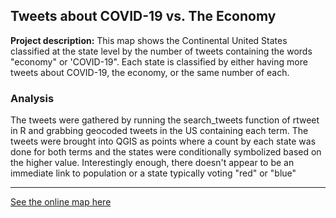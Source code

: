 ## Tweets about COVID-19 vs. The Economy

**Project description:** 
This map shows the Continental United States classified at the state level by the number of tweets containing the words "economy" or 'COVID-19". Each state is classified by either having more tweets about COVID-19, the economy, or the same number of each. 
### Analysis
The tweets were gathered by running the search_tweets function of rtweet in R and grabbing geocoded tweets in the US containing each term. The tweets were brought into QGIS as points where a count by each state was done for both terms and the states were conditionally symbolized based on the higher value. Interestingly enough, there doesn't appear to be an immediate link to population or a state typically voting "red" or "blue"

---

[See the online map here](../Lab_6/qgis2web_2020_03_27-20_32_13_340222/index.html)
